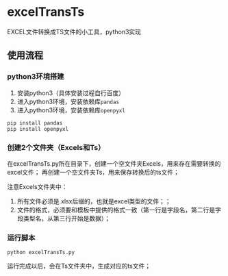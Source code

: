 # excelTransTs
EXCEL文件转换成TS文件的小工具，python3实现

## 使用流程
### python3环境搭建
1. 安装python3（具体安装过程自行百度）
2. 进入python3环境，安装依赖库`pandas`
3. 进入python3环境，安装依赖库`openpyxl`
```
pip install pandas
pip install openpyxl
```

### 创建2个文件夹（Excels和Ts）
在excelTransTs.py所在目录下，创建一个空文件夹Excels，用来存在需要转换的excel文件；
再创建一个空文件夹Ts，用来保存转换后的ts文件；

注意Excels文件夹中：
1. 所有文件必须是.xlsx后缀的，也就是excel类型的文件；；
2. 文件的格式，必须要和模板中提供的格式一致（第一行是字段名，第二行是字段类型名，从第三行开始是数据）；

### 运行脚本
```
python excelTransTs.py
```
运行完成以后，会在Ts文件夹中，生成对应的ts文件；


